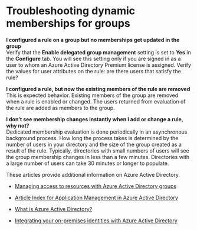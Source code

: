 
<properties
	pageTitle="Troubleshooting dynamic membership for groups| Azure"
	description="Troubleshooting tips for dynamic membership for groups in Azure AD."
	services="active-directory"
	documentationCenter=""
	authors="curtand"
	manager="femila"
	editor=""
	/>

<tags 
	ms.service="active-directory" 
	ms.date="08/10/2016"
	wacn.date=""/>


# Troubleshooting dynamic memberships for groups

**I configured a rule on a group but no memberships get updated in the group**<br/>Verify that the **Enable delegated group management** setting is set to **Yes** in the **Configure** tab. You will see this setting only if you are signed in as a user to whom an Azure Active Directory Premium license is assigned. Verify the values for user attributes on the rule: are there users that satisfy the rule?

**I configured a rule, but now the existing members of the rule are removed**<br/>This is expected behavior. Existing members of the group are removed when a rule is enabled or changed. The users returned from evaluation of the rule are added as members to the group.     

**I don’t see membership changes instantly when I add or change a rule, why not?**<br/>Dedicated membership evaluation is done periodically in an asynchronous background process. How long the process takes is determined by the number of users in your directory and the size of the group created as a result of the rule. Typically, directories with small numbers of users will see the group membership changes in less than a few minutes. Directories with a large number of users can take 30 minutes or longer to populate.

These articles provide additional information on Azure Active Directory.

* [Managing access to resources with Azure Active Directory groups](/documentation/articles/active-directory-manage-groups/)
* [Article Index for Application Management in Azure Active Directory](/documentation/articles/active-directory-apps-index/)
* [What is Azure Active Directory?](/documentation/articles/active-directory-whatis/)

* [Integrating your on-premises identities with Azure Active Directory](/documentation/articles/active-directory-aadconnect/)


